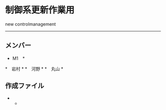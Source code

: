 # 制御系更新作業用 
new controlmanagement 

--- 

## メンバー 
* M1　*

 *　岩村 *
 *　河野 *
 *　丸山 *

## 作成ファイル 
* *

## 